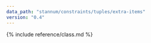 ```yaml
---
data_path: "stannum/constraints/tuples/extra-items"
version: "0.4"
---
```


{% include reference/class.md %}
